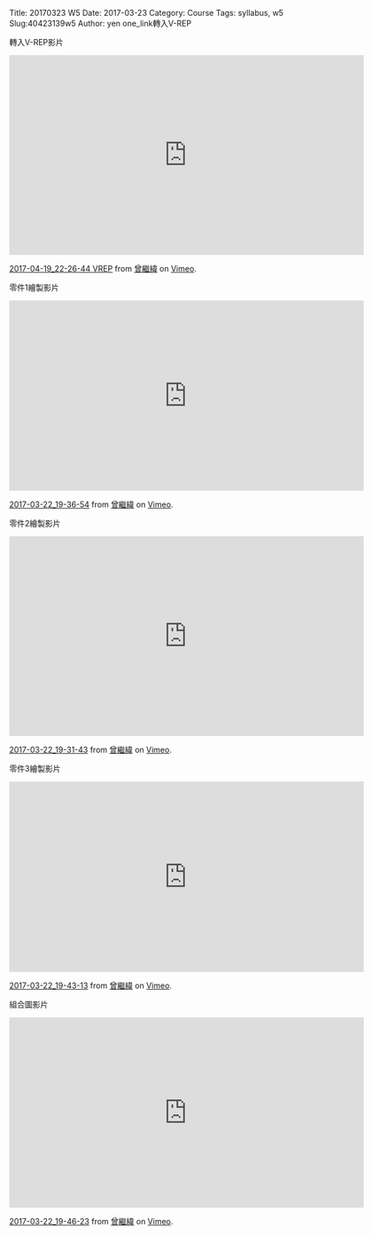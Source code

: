 Title: 20170323 W5
Date: 2017-03-23
Category: Course
Tags: syllabus, w5
Slug:40423139w5
Author: yen
one_link轉入V-REP

<!-- PELICAN_END_SUMMARY -->

轉入V-REP影片


<iframe src="https://player.vimeo.com/video/213890908" width="640" height="360" frameborder="0" webkitallowfullscreen mozallowfullscreen allowfullscreen></iframe> <p><a href="https://vimeo.com/213890908">2017-04-19_22-26-44 VREP</a> from <a href="https://vimeo.com/user57418042">曾繼緯</a> on <a href="https://vimeo.com">Vimeo</a>.</p>


零件1繪製影片

<iframe src="https://player.vimeo.com/video/209551257" width="640" height="343" frameborder="0" webkitallowfullscreen mozallowfullscreen allowfullscreen></iframe> <p><a href="https://vimeo.com/209551257">2017-03-22_19-36-54</a> from <a href="https://vimeo.com/user57418042">曾繼緯</a> on <a href="https://vimeo.com">Vimeo</a>.</p>


零件2繪製影片

<iframe src="https://player.vimeo.com/video/209551229" width="640" height="360" frameborder="0" webkitallowfullscreen mozallowfullscreen allowfullscreen></iframe> <p><a href="https://vimeo.com/209551229">2017-03-22_19-31-43</a> from <a href="https://vimeo.com/user57418042">曾繼緯</a> on <a href="https://vimeo.com">Vimeo</a>.</p>


零件3繪製影片

<iframe src="https://player.vimeo.com/video/209551204" width="640" height="343" frameborder="0" webkitallowfullscreen mozallowfullscreen allowfullscreen></iframe> <p><a href="https://vimeo.com/209551204">2017-03-22_19-43-13</a> from <a href="https://vimeo.com/user57418042">曾繼緯</a> on <a href="https://vimeo.com">Vimeo</a>.</p>


組合圖影片

<iframe src="https://player.vimeo.com/video/209551706" width="640" height="343" frameborder="0" webkitallowfullscreen mozallowfullscreen allowfullscreen></iframe> <p><a href="https://vimeo.com/209551706">2017-03-22_19-46-23</a> from <a href="https://vimeo.com/user57418042">曾繼緯</a> on <a href="https://vimeo.com">Vimeo</a>.</p>


